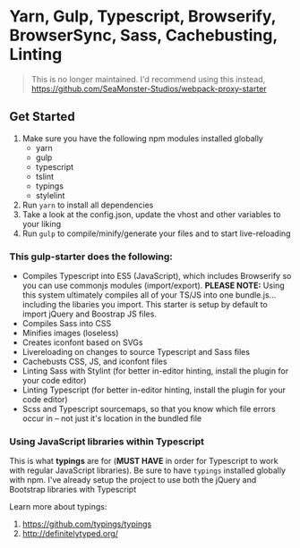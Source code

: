 # Yarn, Gulp, Typescript, Browserify, BrowserSync, Sass, Cachebusting, Linting

>This is no longer maintained. I'd recommend using this instead, https://github.com/SeaMonster-Studios/webpack-proxy-starter

## Get Started
1. Make sure you have the following npm modules installed globally
	* yarn
	* gulp
	* typescript
	* tslint
	* typings
	* stylelint
2. Run `yarn` to install all dependencies
3. Take a look at the config.json, update the vhost and other variables to your liking
4. Run `gulp` to compile/minify/generate your files and to start live-reloading

### This gulp-starter does the following:
* Compiles Typescript into ES5 (JavaScript), which includes Browserify so you can use commonjs modules (import/export). **PLEASE NOTE:** Using this system ultimately compiles all of your TS/JS into one bundle.js... including the libaries you import. This starter is setup by default to import jQuery and Boostrap JS files.
* Compiles Sass into CSS
* Minifies images (loseless)
* Creates iconfont based on SVGs
* Livereloading on changes to source Typescript and Sass files
* Cachebusts CSS, JS, and iconfont files
* Linting Sass with Stylint (for better in-editor hinting, install the plugin for your code editor)
* Linting Typescript (for better in-editor hinting, install the plugin for your code editor)
* Scss and Typescript sourcemaps, so that you know which file errors occur in – not just it's location in the bundled file

### Using JavaScript libraries within Typescript
This is what **typings** are for (**MUST HAVE** in order for Typescript to work with regular JavaScript libraries). Be sure to have `typings` installed globally with npm. I've already setup the project to use both the jQuery and Bootstrap libraries with Typescript

Learn more about typings: 
1. https://github.com/typings/typings
2. http://definitelytyped.org/


